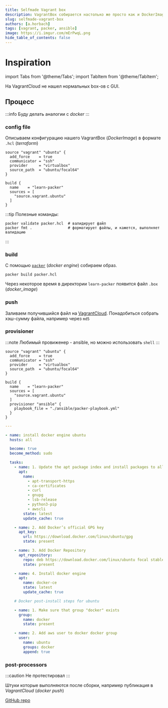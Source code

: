 ```yaml
---
title: Selfmade Vagrant box
description: VagrantBox собирается настолько же просто как и DockerImage!
slug: selfmade-vagrant-box
authors: [a.horbach]
tags: [vagrant, packer, ansible]
image: https://i.imgur.com/mErPwqL.png
hide_table_of_contents: false
---
```


# Inspiration

<!-- import tabs -->
import Tabs from '@theme/Tabs';
import TabItem from '@theme/TabItem';

На VagrantCloud не нашел нормальных box-ов с GUI.

## Процесс

:::info
Буду делать аналогии с _docker_
:::

### config file

Описываем конфигурацию нашего VagrantBox (_DockerImage_) в формате `.hcl` (_terraform_)

```hcl
source "vagrant" "ubuntu" {
  add_force    = true
  communicator = "ssh"
  provider     = "virtualbox"
  source_path  = "ubuntu/focal64"
}

build {
  name    = "learn-packer"
  sources = [
    "source.vagrant.ubuntu"
  ]
}
```

:::tip
Полезные команды:
```shell
packer validate packer.hcl  # валидирует файл
packer fmt .                # форматирует файлы, и кажется, выполняет валидацию
```
:::

### build

С помощью [`packer`](https://www.packer.io/) (_docker engine_) собираем образ.

```shell
packer build packer.hcl
```

Через некоторое время в директории `learn-packer` появится файл `.box` (_docker_image_)

### push

Заливаем получившийся файл на [VagrantCloud](https://app.vagrantup.com/boxes/search). Понадобиться собрать хэш-сумму файла, например через `md5`

### provisioner

:::note
Любимый провиженер - ansible, но можно использовать `shell`
:::

<Tabs defaultValue="hcl">
<TabItem value="hcl" label="packer.hcl">

```hcl
source "vagrant" "ubuntu" {
  add_force    = true
  communicator = "ssh"
  provider     = "virtualbox"
  source_path  = "ubuntu/focal64"
}

build {
  name    = "learn-packer"
  sources = [
    "source.vagrant.ubuntu"
  ]
  provisioner "ansible" {
    playbook_file = "./ansible/packer-playbook.yml"
  }
}
```

</TabItem>
<TabItem value="yml" label="packer-playbook.yml">

``` yml
---

- name: install docker engine ubuntu
  hosts: all

  become: true
  become_method: sudo

  tasks:
    - name: 1. Update the apt package index and install packages to allow apt to use a repository over HTTPS
      apt:
        name: 
          - apt-transport-https
          - ca-certificates
          - curl
          - gnupg
          - lsb-release
          - python3-pip
          - awscli
        state: latest
        update_cache: true

    - name: 2. Add Docker’s official GPG key
      apt_key:
        url: https://download.docker.com/linux/ubuntu/gpg
        state: present

    - name: 3. Add Docker Repository
      apt_repository:
        repo: deb https://download.docker.com/linux/ubuntu focal stable  # FIXME move to var
        state: present

    - name: 4. Install docker engine
      apt:
        name: docker-ce
        state: latest
        update_cache: true

    # Docker post-install steps for ubuntu

    - name: 1. Make sure that group "docker" exists
      group:
        name: docker
        state: present

    - name: 2. Add aws user to docker docker group
      user:
        name: ubuntu
        groups: docker
        append: true
```

</TabItem>
</Tabs>

### post-processors

:::caution
Не протестировал
:::

Штуки которые выполняются после сборки, например публикация в *VagrantCloud* (_docker push_)

[GitHub repo](https://github.com/karma-git/playground/tree/master/environment/vagrant/ubuntu-gui)

<!--truncate-->
